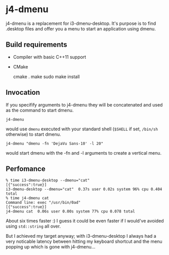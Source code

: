 
# j4-dmenu

j4-dmenu is a replacement for i3-dmenu-desktop. It's purpose is to find .desktop files
and offer you a menu to start an application using dmenu.

## Build requirements

* Compiler with basic C++11 support
* CMake

    cmake .
    make
    sudo make install

## Invocation

If you specifify arguments to j4-dmenu they will be concatenated and used as the
command to start dmenu.

    j4-dmenu

would use `dmenu` executed with your standard shell (`$SHELL` if set, `/bin/sh` otherwise)
to start dmenu.

    j4-dmenu "dmenu -fn 'DejaVu Sans-10' -l 20"

would start dmenu with the -fn and -l arguments to create a vertical menu.

## Perfomance

    % time i3-dmenu-desktop --dmenu="cat"
    [{"success":true}]
    i3-dmenu-desktop --dmenu="cat"  0.37s user 0.02s system 96% cpu 0.404 total
    % time j4-dmenu cat
    Command line: exec "/usr/bin/0ad"
    [{"success":true}]
    j4-dmenu cat  0.06s user 0.00s system 77% cpu 0.078 total

About six times faster :) I guess it could be even faster if I would've avoided
using `std::string` all over.

But I achieved my target anyway; with i3-dmenu-desktop I always had a very noticable
latency between hitting my keyboard shortcut and the menu popping up which is
gone with j4-dmenu...
